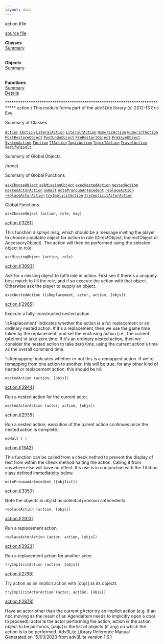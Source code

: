 ```yaml
---
layout: docs
---
```

<span class="title">action.t</span><span class="type">file</span>

[source file](../source/action.t.html)

**Classes**  
[Summary](#_ClassSummary_)  
 

**Objects**  
[Summary](#_ObjectSummary_)  
 

**Functions**  
[Summary](#_FunctionSummary_)  
[Details](#_Functions_)



\*\*\*\*\*\*\*\*\*\*\*\*\*\*\*\*\*\*\*\*\*\*\*\*\*\*\*\*\*\*\*\*\*\*\*\*\*\*\*\*\*\*\*\*\*\*\*\*\*\*\*\*\*\*\*\*\*\*\*\*\*\*\*\*\*\*\*\*\*\*\*\*\*\*\*\*
action.t This module forms part of the adv3Lite library (c) 2012-13 Eric
Eve



<span id="_ClassSummary_"></span>



<span class="hdln">Summary of Classes</span>  



[`Action`](../object/Action.html) [`IAction`](../object/IAction.html) [`LiteralAction`](../object/LiteralAction.html) [`LiteralTAction`](../object/LiteralTAction.html) [`NumericAction`](../object/NumericAction.html) [`NumericTAction`](../object/NumericTAction.html) [`PostRestoreObject`](../object/PostRestoreObject.html) [`PostUndoObject`](../object/PostUndoObject.html) [`PreRestartObject`](../object/PreRestartObject.html) [`PreSaveObject`](../object/PreSaveObject.html) [`SystemAction`](../object/SystemAction.html) [`TAction`](../object/TAction.html) [`TIAction`](../object/TIAction.html) [`TopicAction`](../object/TopicAction.html) [`TopicTAction`](../object/TopicTAction.html) [`TravelAction`](../object/TravelAction.html) [`VerifyResult`](../object/VerifyResult.html)
<span id="_ObjectSummary_"></span>



<span class="hdln">Summary of Global Objects</span>  



*(none)* <span id="FunctionSummary_"></span>



<span class="hdln">Summary of Global Functions</span>  



[`askChooseObject`](#askChooseObject) [`askMissingObject`](#askMissingObject) [`execNestedAction`](#execNestedAction) [`nestedAction`](#nestedAction) [`nestedActorAction`](#nestedActorAction) [`noHalt`](#noHalt) [`notePronounAntecedent`](#notePronounAntecedent) [`replaceAction`](#replaceAction) [`replaceActorAction`](#replaceActorAction) [`tryImplicitAction`](#tryImplicitAction) [`tryImplicitActorAction`](#tryImplicitActorAction)

<span id="_Functions_"></span>



<span class="hdln">Global Functions</span>  



<span id="askChooseObject"></span>

`askChooseObject (action, role, msg)`

[action.t](../file/action.t.html)\[[3251](../source/action.t.html#3251)\]



This function displays msg, which should be a message inviting the
player to choose a suitable object for action in role (DirectObject,
IndirectObject or AccessoryObject). The action will then be performed
using the selected object in role.



<span id="askMissingObject"></span>

`askMissingObject (action, role)`

[action.t](../file/action.t.html)\[[3093](../source/action.t.html#3093)\]



Ask for a missing object to fulfil role in action. First see if there's
a uniquely best match to fill the role, and if so execute the action
with that object. Otherwise ask the player to supply an object.



<span id="execNestedAction"></span>

`execNestedAction (isReplacement, actor, action, [objs])`

[action.t](../file/action.t.html)\[[2965](../source/action.t.html#2965)\]



Execute a fully-constructed nested action.

'isReplacement' indicates whether the action is a full replacement or an
ordinary nested action. If it's a replacement, then we use the game time
taken by the replacement, and set the enclosing action (i.e., the
current gAction) to take zero time. If it's an ordinary nested action,
then we consider the nested action to take zero time, using the current
action's time as the overall command time.

'isRemapping' indicates whether or not this is a remapped action. If
we're remapping from one action to another, this will be true; for any
other kind of nested or replacement action, this should be nil.



<span id="nestedAction"></span>

`nestedAction (action, [objs])`

[action.t](../file/action.t.html)\[[2944](../source/action.t.html#2944)\]



Run a nested action for the current actor.



<span id="nestedActorAction"></span>

`nestedActorAction (actor, action, [objs])`

[action.t](../file/action.t.html)\[[2938](../source/action.t.html#2938)\]



Run a nested action; execution of the parent action continues once the
nested action is complete.



<span id="noHalt"></span>

`noHalt ( )`

[action.t](../file/action.t.html)\[[1542](../source/action.t.html#1542)\]



This function can be called from a check nethod to prevent the display
of text from within the check method halting the action. Calling it from
anywhere else will have no effect. It's use is in conjunction with the
TAction class defined immediatelty below.



<span id="notePronounAntecedent"></span>

`notePronounAntecedent ([objlist])`

[action.t](../file/action.t.html)\[[3350](../source/action.t.html#3350)\]



Note the objects in objlist as potential pronoun antecedents



<span id="replaceAction"></span>

`replaceAction (action, [objs])`

[action.t](../file/action.t.html)\[[2913](../source/action.t.html#2913)\]



Run a replacement action.



<span id="replaceActorAction"></span>

`replaceActorAction (actor, action, [objs])`

[action.t](../file/action.t.html)\[[2923](../source/action.t.html#2923)\]



Run a replacement action for another actor.



<span id="tryImplicitAction"></span>

`tryImplicitAction (action, [objs])`

[action.t](../file/action.t.html)\[[2798](../source/action.t.html#2798)\]



Try action as an implicit action with \[objs\] as its objects



<span id="tryImplicitActorAction"></span>

`tryImplicitActorAction (actor, action, [objs])`

[action.t](../file/action.t.html)\[[2878](../source/action.t.html#2878)\]



Have an actor other than the current gActor try an implicit action (e.g.
if an npc moving as the result of an AgendaItem needs to implicitly open
a door to proceed): actor is the actor performing the action, action is
the action object to be performs, \[objs\] is the list of objects (if
any) on which the action is to be performed.
Adv3Lite Library Reference Manual  
Generated on 15/03/2023 from adv3Lite version 1.6.1


